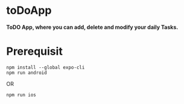 # toDoApp
**ToDO App, where you can add, delete and modify your daily Tasks.**

# Prerequisit
```
npm install --global expo-cli
npm run android
```
 OR
```
npm run ios
```
